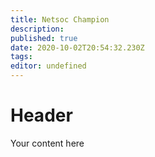 ```yaml
---
title: Netsoc Champion
description: 
published: true
date: 2020-10-02T20:54:32.230Z
tags: 
editor: undefined
---
```


# Header
Your content here